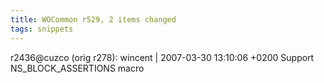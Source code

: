 ```yaml
---
title: WOCommon r529, 2 items changed
tags: snippets
---
```


r2436@cuzco (orig r278): wincent | 2007-03-30 13:10:06 +0200 Support NS\_BLOCK\_ASSERTIONS macro
